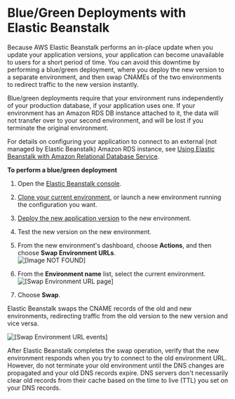 # Blue/Green Deployments with Elastic Beanstalk<a name="using-features.CNAMESwap"></a>

Because AWS Elastic Beanstalk performs an in\-place update when you update your application versions, your application can become unavailable to users for a short period of time\. You can avoid this downtime by performing a blue/green deployment, where you deploy the new version to a separate environment, and then swap CNAMEs of the two environments to redirect traffic to the new version instantly\.

Blue/green deployments require that your environment runs independently of your production database, if your application uses one\. If your environment has an Amazon RDS DB instance attached to it, the data will not transfer over to your second environment, and will be lost if you terminate the original environment\.

For details on configuring your application to connect to an external \(not managed by Elastic Beanstalk\) Amazon RDS instance, see [Using Elastic Beanstalk with Amazon Relational Database Service](AWSHowTo.RDS.md)\.

**To perform a blue/green deployment**

1. Open the [Elastic Beanstalk console](https://console.aws.amazon.com/elasticbeanstalk)\.

1. [Clone your current environment](using-features.managing.clone.md), or launch a new environment running the configuration you want\.

1. [Deploy the new application version](using-features.deploy-existing-version.md#deployments-newversion) to the new environment\.

1. Test the new version on the new environment\.

1. From the new environment's dashboard, choose **Actions**, and then choose **Swap Environment URLs**\.  
![\[Image NOT FOUND\]](http://docs.aws.amazon.com/elasticbeanstalk/latest/dg/images/aeb-env-dashboard-swapurls.png)

1. From the **Environment name** list, select the current environment\.  
![\[Swap Environment URL page\]](http://docs.aws.amazon.com/elasticbeanstalk/latest/dg/images/aeb-env-swap-url.png)

1. Choose **Swap**\.

Elastic Beanstalk swaps the CNAME records of the old and new environments, redirecting traffic from the old version to the new version and vice versa\.

![\[Swap Environment URL events\]](http://docs.aws.amazon.com/elasticbeanstalk/latest/dg/images/cnameswap-events.png)

After Elastic Beanstalk completes the swap operation, verify that the new environment responds when you try to connect to the old environment URL\. However, do not terminate your old environment until the DNS changes are propagated and your old DNS records expire\. DNS servers don't necessarily clear old records from their cache based on the time to live \(TTL\) you set on your DNS records\.